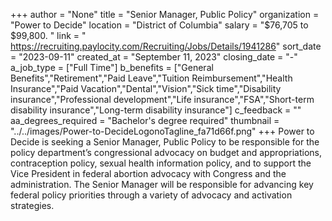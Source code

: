 +++
author = "None"
title = "Senior Manager, Public Policy"
organization = "Power to Decide"
location = "District of Columbia"
salary = "$76,705 to $99,800.  "
link = " https://recruiting.paylocity.com/Recruiting/Jobs/Details/1941286"
sort_date = "2023-09-11"
created_at = "September 11, 2023"
closing_date = "-"
a_job_type = ["Full Time"]
b_benefits = ["General Benefits","Retirement","Paid Leave","Tuition Reimbursement","Health Insurance","Paid Vacation","Dental","Vision","Sick time","Disability insurance","Professional development","Life insurance","FSA","Short-term disability insurance","Long-term disability insurance"]
c_feedback = ""
aa_degrees_required = "Bachelor's degree required"
thumbnail = "../../images/Power-to-DecideLogonoTagline_fa71d66f.png"
+++
Power to Decide is seeking a Senior Manager, Public Policy to be responsible for the policy department’s congressional advocacy on budget and appropriations, contraception policy, sexual health information policy, and to support the Vice President in federal abortion advocacy with Congress and the administration. The Senior Manager will be responsible for advancing key federal policy priorities through a variety of advocacy and activation strategies. 